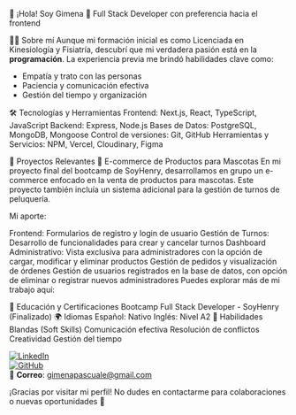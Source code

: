 👋 ¡Hola! Soy Gimena
🚀 Full Stack Developer con preferencia hacia el frontend

 🧑‍🎨 Sobre mí
Aunque mi formación inicial es como Licenciada en Kinesiología y Fisiatría, descubrí que mi verdadera pasión está en la **programación**. La experiencia previa me brindó habilidades clave como:  
- Empatía y trato con las personas
- Paciencia y comunicación efectiva
- Gestión del tiempo y organización

🛠️ Tecnologías y Herramientas
Frontend: Next.js, React, TypeScript, JavaScript
Backend: Express, Node.js
Bases de Datos: PostgreSQL, MongoDB, Mongoose
Control de versiones: Git, GitHub
Herramientas y Servicios: NPM, Vercel, Cloudinary, Figma

💼 Proyectos Relevantes
🐾 E-commerce de Productos para Mascotas
En mi proyecto final del bootcamp de SoyHenry, desarrollamos en grupo un e-commerce enfocado en la venta de productos para mascotas. Este proyecto también incluía un sistema adicional para la gestión de turnos de peluquería.

Mi aporte:

Frontend: Formularios de registro y login de usuario
Gestión de Turnos: Desarrollo de funcionalidades para crear y cancelar turnos
Dashboard Administrativo:
Vista exclusiva para administradores con la opción de cargar, modificar y eliminar productos
Gestión de pedidos y visualización de órdenes
Gestión de usuarios registrados en la base de datos, con opción de eliminar o registrar nuevos administradores
Puedes explorar más de mi trabajo aquí:

🌱 Educación y Certificaciones
Bootcamp Full Stack Developer - SoyHenry (Finalizado)
🌍 Idiomas
Español: Nativo
Inglés: Nivel A2
🤝 Habilidades Blandas (Soft Skills)
Comunicación efectiva
Resolución de conflictos
Creatividad
Gestión del tiempo


[![LinkedIn](https://img.shields.io/badge/LinkedIn-0A66C2?style=for-the-badge&logo=linkedin&logoColor=white)](https://www.linkedin.com/in/gimena-pascuale)  
[![GitHub](https://img.shields.io/badge/GitHub-333?style=for-the-badge&logo=github&logoColor=white)](https://github.com/GimenaP92)  
📧 **Correo**: [gimenapascuale@gmail.com](mailto:gimenapascuale@gmail.com)

¡Gracias por visitar mi perfil! No dudes en contactarme para colaboraciones o nuevas oportunidades 🚀
